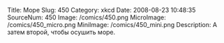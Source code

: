 Title: Море 
Slug: 450 
Category: xkcd 
Date: 2008-08-23 10:48:35 
SourceNum: 450 
Image: /comics/450.png 
MicroImage: /comics/450_micro.png 
MiniImage: /comics/450_mini.png 
Description: А затем второй, чтобы осушить море. 

